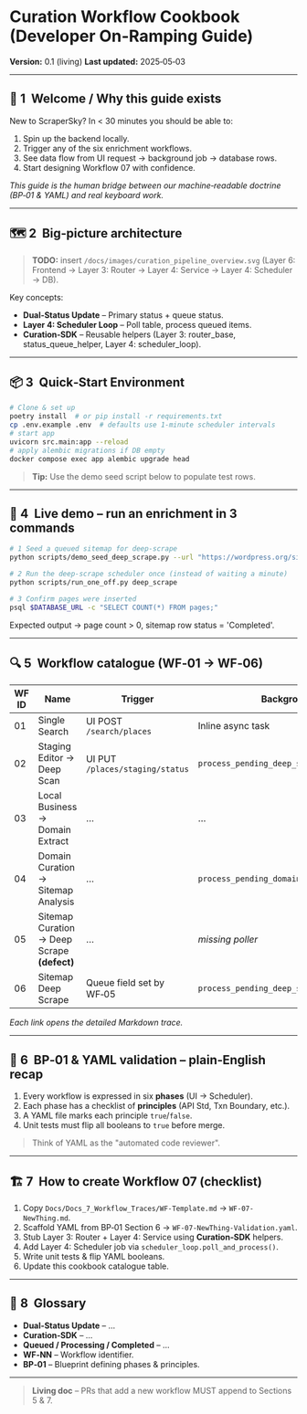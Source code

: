 # Curation Workflow Cookbook (Developer On‑Ramping Guide)

**Version:** 0.1 (living)
**Last updated:** 2025‑05‑03

---

## 🚀 1  Welcome / Why this guide exists

New to ScraperSky? In < 30 minutes you should be able to:

1. Spin up the backend locally.
2. Trigger any of the six enrichment workflows.
3. See data flow from UI request → background job → database rows.
4. Start designing Workflow 07 with confidence.

_This guide is the human bridge between our machine‑readable doctrine (BP‑01 & YAML) and real keyboard work._

---

## 🗺️ 2  Big‑picture architecture

> **TODO:** insert `/docs/images/curation_pipeline_overview.svg` (Layer 6: Frontend → Layer 3: Router → Layer 4: Service → Layer 4: Scheduler → DB).

Key concepts:

- **Dual‑Status Update** – Primary status + queue status.
- **Layer 4: Scheduler Loop** – Poll table, process queued items.
- **Curation‑SDK** – Reusable helpers (Layer 3: router_base, status_queue_helper, Layer 4: scheduler_loop).

---

## 📦 3  Quick‑Start Environment

```bash
# Clone & set up
poetry install  # or pip install -r requirements.txt
cp .env.example .env  # defaults use 1‑minute scheduler intervals
# start app
uvicorn src.main:app --reload
# apply alembic migrations if DB empty
docker compose exec app alembic upgrade head
```

> **Tip:** Use the demo seed script below to populate test rows.

---

## 🧪 4  Live demo – run an enrichment in 3 commands

```bash
# 1 Seed a queued sitemap for deep‑scrape
python scripts/demo_seed_deep_scrape.py --url "https://wordpress.org/sitemap.xml" --tenant TENANT_UUID

# 2 Run the deep‑scrape scheduler once (instead of waiting a minute)
python scripts/run_one_off.py deep_scrape

# 3 Confirm pages were inserted
psql $DATABASE_URL -c "SELECT COUNT(*) FROM pages;"
```

Expected output → page count > 0, sitemap row status = 'Completed'.

---

## 🔍 5  Workflow catalogue (WF‑01 → WF‑06)

| WF ID | Name                                        | Trigger                         | Background job                               | Resulting table | Trace doc |
| ----- | ------------------------------------------- | ------------------------------- | -------------------------------------------- | --------------- | --------- |
| 01    | Single Search                               | UI POST `/search/places`        | Inline async task                            | `places`        | link      |
| 02    | Staging Editor → Deep Scan                  | UI PUT `/places/staging/status` | `process_pending_deep_scans`                 | `places`        | link      |
| 03    | Local Business → Domain Extract             | …                               | …                                            | …               | link      |
| 04    | Domain Curation → Sitemap Analysis          | …                               | `process_pending_domain_sitemap_submissions` | `domains`       | link      |
| 05    | Sitemap Curation → Deep Scrape **(defect)** | …                               | _missing poller_                             | `sitemap_files` | link      |
| 06    | Sitemap Deep Scrape                         | Queue field set by WF‑05        | `process_pending_deep_scrapes`               | `pages`         | link      |

_Each link opens the detailed Markdown trace._

---

## 📐 6  BP‑01 & YAML validation – plain‑English recap

1. Every workflow is expressed in six **phases** (UI → Scheduler).
2. Each phase has a checklist of **principles** (API Std, Txn Boundary, etc.).
3. A YAML file marks each principle `true`/`false`.
4. Unit tests must flip all booleans to `true` before merge.

> Think of YAML as the "automated code reviewer".

---

## 🏗️ 7  How to create Workflow 07 (checklist)

1. Copy `Docs/Docs_7_Workflow_Traces/WF-Template.md` → `WF-07-NewThing.md`.
2. Scaffold YAML from BP‑01 Section 6 → `WF-07-NewThing-Validation.yaml`.
3. Stub Layer 3: Router + Layer 4: Service using **Curation‑SDK** helpers.
4. Add Layer 4: Scheduler job via `scheduler_loop.poll_and_process()`.
5. Write unit tests & flip YAML booleans.
6. Update this cookbook catalogue table.

---

## 🧰 8  Glossary

- **Dual‑Status Update** – …
- **Curation‑SDK** – …
- **Queued / Processing / Completed** – …
- **WF‑NN** – Workflow identifier.
- **BP‑01** – Blueprint defining phases & principles.

---

> **Living doc** – PRs that add a new workflow MUST append to Sections 5 & 7.
